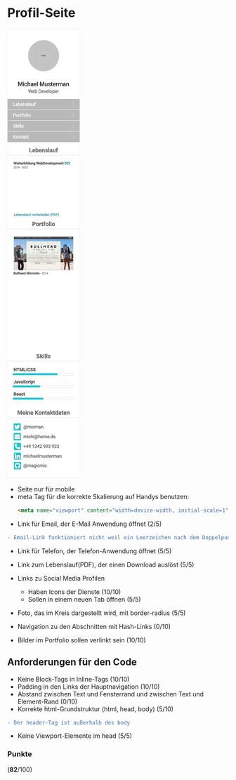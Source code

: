 # Profil-Seite

![layout](drafts/page.png "Portfolio Seite")

- Seite nur für mobile
- meta Tag für die korrekte Skalierung auf Handys benutzen:
  ```html
  <meta name="viewport" content="width=device-width, initial-scale=1">
  ```
- Link für Email, der E-Mail Anwendung öffnet (2/5)
```diff
- Email-Link funktioniert nicht weil ein Leerzeichen nach dem Doppelpunkt drin ist
```
- Link für Telefon, der Telefon-Anwendung öffnet (5/5)
- Link zum Lebenslauf(PDF), der einen Download auslöst (5/5)
- Links zu Social Media Profilen
  - Haben Icons der Dienste (10/10)
  - Sollen in einem neuen Tab öffnen (5/5)
  
- Foto, das im Kreis dargestellt wird, mit border-radius (5/5)
- Navigation zu den Abschnitten mit Hash-Links (0/10)
- Bilder im Portfolio sollen verlinkt sein (10/10)

## Anforderungen für den Code
- Keine Block-Tags in Inline-Tags (10/10)
- Padding in den Links der Hauptnavigation (10/10)
- Abstand zwischen Text und Fensterrand und zwischen Text und Element-Rand (0/10)
- Korrekte html-Grundstruktur (html, head, body) (5/10)
```diff
- Der header-Tag ist außerhalb des body
```
- Keine Viewport-Elemente im head (5/5)

### Punkte
(**82**/100)

